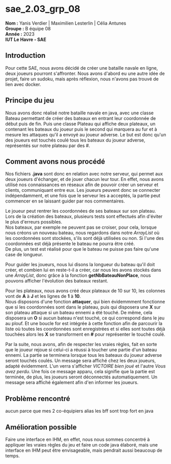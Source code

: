 # sae_2.03_grp_08

**Nom :** Yanis Verdier | Maximilien Lesterlin | Célia Antunes   
**Groupe :** B équipe 08   
**Année :** 2023   
**IUT Le Havre - SAE** 

## Introduction

 Pour cette SAE, nous avons décidé de créer une bataille navale en ligne, deux joueurs pourront s'affronter. Nous avons d'abord eu une autre idée de projet, faire un sudoku, mais après réflexion, nous n'avons pas trouvé de lien avec docker.   

## Principe du jeu

Nous avons donc réalisé notre bataille navale en java, avec une classe Bateau permettant de créer des bateaux en entrant leur coordonnée de début puis de fin. Puis une classe Plateau qui affiche deux plateaux, un contenant les bateaux du joueur puis le second qui marquera au fur et à mesure les attaques qu'il a envoyé au joueur adverse. Le but est donc qu'un des joueurs est touchés coulé tous les bateaux du joueur adverse, représentés sur notre plateau par des #.  

## Comment avons nous procédé

Nos fichiers **.java** sont donc en relation avec notre serveur, qui permet aux deux joueurs d'échanger, et de jouer chacun leur tour. En effet, nous avons utilisé nos connaissances en réseaux afin de pouvoir créer un serveur et clients, communiquant entre eux. Les joueurs peuvent donc se connecter indépendamment, et une fois que le serveur les a acceptés, la partie peut commencer en se laissant guider par nos commentaires.   

Le joueur peut rentrer les coordonnées de ses bateaux sur son plateau. Lors de la création des bateaux, plusieurs tests sont effectués afin d'éviter le plus d'erreurs possibles.   
Nos bateaux, par exemple ne peuvent pas se croiser, pour cela, lorsque nous créons un nouveau bateau, nous regardons dans notre *ArrayList* où les coordonnées sont stockées, s'ils sont déjà utilisées ou non. Si l'une des coordonnées est déjà présente le bateau ne pourra être créé.   
De plus, un test est réalisé pour que le bateau ne puisse pas faire qu'une case de longueur.   

Pour guider les joueurs, nous lui disons la longueur du bateau qu'il doit créer, et combien lui en reste-t-il a créer, car nous les avons stockés dans une *ArrayList*, donc grâce à la fonction **getNbBateauNonPlace**, nous pouvons afficher l'évolution des bateaux restant.   

Pour les plateaux, nous avons créé deux plateaux de 10 sur 10, les colonnes vont de **A** à **J** et les lignes de **1** à **10**.   
Nous disposons d'une fonction **attaquer**, qui bien évidemmment fonctionne que si les coordonnées sont dans le plateau, puis qui disposera une **X** sur son plateau attaque si un bateau ennemi a été touché. De même, cela disposera un **O** si aucun bateau n'est touché, ce qui correspond dans le jeu au plouf. Et une boucle for est intégrée à cette fonction afin de parcourir la liste où toutes les coordonnées sont enregistrées et si elles sont toutes déjà touchées alors les **X** se transforment en **#** pour représenter le touché coulé.   

Par la suite, nous avons, afin de respecter les vraies règles, fait en sorte que le joueur rejoue si celui-ci a réussi à toucher une partie d'un bateau ennemi. La partie se terminera lorsque tous les bateaux du joueur adverse seront touchés coulés. Un message sera affiché chez les deux joueurs, adapté évidemment. L'un verra s'afficher *VICTOIRE bien joué* et l'autre *Vous avez perdu*. Une fois ce message apparu, cela signifie que la partie est terminée, de plus, les joueurs seront déconnectés automatiquement. Un message sera affiché également afin d'en informer les joueurs.

## Problème rencontré
aucun parce que mes 2 co-équipiers alias les bff sont trop fort en java

## Amélioration possible
Faire une interface en IHM, en effet, nous nous sommes concentré à appliquer les vraies règles du jeu et faire un code java élaboré, mais une interface en IHM peut être envisageable, mais pendrait aussi beaucoup de temps.
